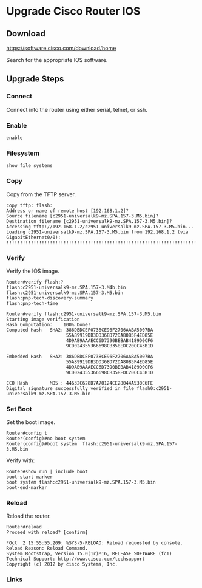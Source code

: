 <!-- TITLE: Cisco Router Upgrade -->
<!-- SUBTITLE: A quick summary of Cisco Router Upgrade -->

# Upgrade Cisco Router IOS

## Download

https://software.cisco.com/download/home

Search for the appropriate IOS software.

## Upgrade Steps

### Connect

Connect into the router using either serial, telnet, or ssh.

### Enable

```
enable
```

### Filesystem

```
show file systems
```

### Copy

Copy from the TFTP server.

```
copy tftp: flash:
Address or name of remote host [192.168.1.2]?
Source filename [c2951-universalk9-mz.SPA.157-3.M5.bin]?
Destination filename [c2951-universalk9-mz.SPA.157-3.M5.bin]?
Accessing tftp://192.168.1.2/c2951-universalk9-mz.SPA.157-3.M5.bin...
Loading c2951-universalk9-mz.SPA.157-3.M5.bin from 192.168.1.2 (via GigabitEthernet0/0): !!!!!!!!!!!!!!!!!!!!!!!!!!!!!!!!!!!!!!!!!!!!!!!!!!!!!!!!!!!!!!!!!!!!!!!!!!!!!!!!!!!!!!!!!!!!!!!!!!!!!!!!!!!!!!!!!!!!!!!!!!!!!!!!!!!!!!!!!!!!!!!!!!!!!!!!!!!!!!!!!!!!!!!!!!!!!!!!!!!!!!!!!!!!!!!!!!!!!!!!!!!!!!!!!!!!!!!!!!!!!!!!!!!!!!!!!!!!!!!!!!!!!!!!!!!!!!!!!!!!!!!!!!!!!!!!!!!!!!!!!!!!!!!!!!!!!!!!!!!!!!!!!!!!!!!!!!!!!!!!!!!!!!!!!!!!!!!!!!!!!!!!!!!!!!!!!!!!!!!!!!!!!!!!!!!!!!!!!!!!!!!!!!!!!!!!!!!!!!!!!!!!!!!!!!!!!!!!!!!!!!!!!!!!!!!!!!!!!!!!!!!!!!!!!!!
```

### Verify

Verify the IOS image.

```
Router#verify flash:?
flash:c2951-universalk9-mz.SPA.157-3.M4b.bin
flash:c2951-universalk9-mz.SPA.157-3.M5.bin
flash:pnp-tech-discovery-summary
flash:pnp-tech-time

Router#verify flash:c2951-universalk9-mz.SPA.157-3.M5.bin
Starting image verification
Hash Computation:    100% Done!
Computed Hash   SHA2: 386DBDCEF0738CE96F2706AABA5007BA
                      55A89919DB3DD368D72DA80B5F4ED85E
                      4D9AB9AAAECC6D7390BEBAB4189D0CF6
                      9CD024355366698CB358EDC20CC43B1D

Embedded Hash   SHA2: 386DBDCEF0738CE96F2706AABA5007BA
                      55A89919DB3DD368D72DA80B5F4ED85E
                      4D9AB9AAAECC6D7390BEBAB4189D0CF6
                      9CD024355366698CB358EDC20CC43B1D

CCO Hash        MD5 : 44632C628D7A70124CE28044A530C6FE
Digital signature successfully verified in file flash0:c2951-universalk9-mz.SPA.157-3.M5.bin
```


### Set Boot

Set the boot image.

```
Router#config t
Router(config)#no boot system
Router(config)#boot system  flash:c2951-universalk9-mz.SPA.157-3.M5.bin
```

Verify with:

```
Router#show run | include boot
boot-start-marker
boot system flash:c2951-universalk9-mz.SPA.157-3.M5.bin
boot-end-marker
```

### Reload

Reload the router.

```
Router#reload
Proceed with reload? [confirm]

*Oct  2 15:55:55.209: %SYS-5-RELOAD: Reload requested by console. Reload Reason: Reload Command.
System Bootstrap, Version 15.0(1r)M16, RELEASE SOFTWARE (fc1)
Technical Support: http://www.cisco.com/techsupport
Copyright (c) 2012 by cisco Systems, Inc.
```

### Links



